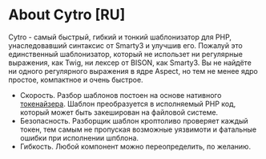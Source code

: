 About Cytro [RU]
================

Cytro - самый быстрый, гибкий и тонкий шаблонизатор для PHP, унаследовавший синтаксис от Smarty3 и улучшив его.
Пожалуй это единственный шаблонизатор, который не использет ни регулярные выражения, как Twig, ни лексер от BISON, как Smarty3.
Вы не найдёте ни одного регулярного выражения в ядре Aspect, но тем не менее ядро простое, компактное и очень быстрое.

* Скорость. Разбор шаблонов постоен на основе нативного [токенайзера](http://docs.php.net/tokenizer). Шаблон преобразуется в исполняемый PHP код,
  который может быть закеширован на файловой системе.
* Безопасность. Разборщик шаблон кроптоливо проверяет каждый токен, тем самым не пропуская возможные уязвимоти и фатальные ошибки при исполнении шпблона.
* Гибкость. Любой компонент можно переопределить, по желанию.
